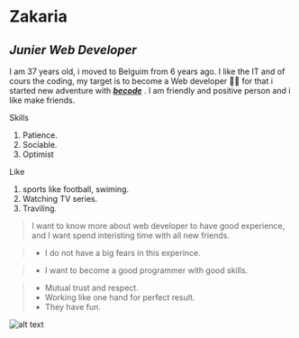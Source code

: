 # Zakaria 
## _Junier Web Developer_

I am 37 years old, i moved to Belguim from 6 years ago.
I like the IT and of cours the coding, my target is to become a Web developer 👩‍💻 for that i started new adventure with [***becode***](https://becode.org/) .
I am friendly and positive person and i like make friends. 

Skills
1. Patience.
2. Sociable.
3. Optimist

Like 
1. sports like football, swiming.
2. Watching TV series.
3. Traviling.

>I want to know more about web developer to have good experience, and I want spend interisting time with all new friends.


>- I do not have a big fears in this experince.

>-  I want to become a good programmer with good skills.

> - Mutual trust and respect.
> - Working like one hand for perfect result.
> - They have fun.

![alt text](https://media.giphy.com/media/citBl9yPwnUOs/giphy.gif)
